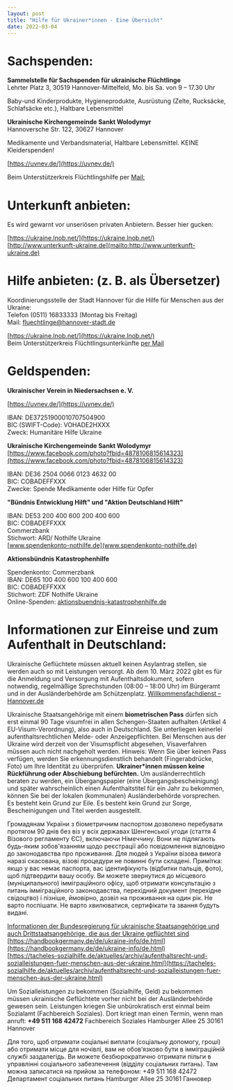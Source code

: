 ```yaml
---
layout: post
title: "Hilfe für Ukrainer*innen - Eine Übersicht"
date: 2022-03-04
---
```


# Sachspenden:

**Sammelstelle für Sachspenden für ukrainische Flüchtlinge**  
Lehrter Platz 3, 30519 Hannover-Mittelfeld, 
Mo. bis Sa. von 9 – 17.30 Uhr 

Baby-und Kinderprodukte, Hygieneprodukte, Ausrüstung (Zelte, Rucksäcke, Schlafsäcke etc.), Haltbare Lebensmittel

**Ukrainische Kirchengemeinde Sankt Wolodymyr**  
Hannoversche Str. 122, 30627 Hannover 

Medikamente und Verbandsmaterial, Haltbare Lebensmittel. KEINE Kleiderspenden!

[https://uvnev.de/](https://uvnev.de/)  

Beim Unterstützerkreis Flüchtlingshilfe per [Mail:](unterstuetzerkreis@uf-hannover.de)

# Unterkunft anbieten:

Es wird gewarnt vor unseriösen privaten Anbietern. Besser hier gucken:

[https://ukraine.lnob.net/](https://ukraine.lnob.net/)  
[http://www.unterkunft-ukraine.de](mailto:http://www.unterkunft-ukraine.de)


# Hilfe anbieten: (z. B. als Übersetzer)

Koordinierungsstelle der Stadt Hannover für die Hilfe für Menschen aus der Ukraine:  
Telefon (0511) 16833333 (Montag bis Freitag)  
Mail: fluechtlinge@hannover-stadt.de  


[https://ukraine.lnob.net/](https://ukraine.lnob.net/)  
Beim Unterstützerkreis Flüchtlingsunterkünfte [per Mail](mailto:unterstuetzerkreis@uf-hannover.de)


# Geldspenden:

**Ukrainischer Verein in Niedersachsen e. V.**
 
[https://uvnev.de/](https://uvnev.de/)

IBAN: DE37251900010707504900  
BIC (SWIFT-Code): VOHADE2HXXX  
Zweck: Humanitäre Hilfe Ukraine 

**Ukrainische Kirchengemeinde Sankt Wolodymyr**  
[https://www.facebook.com/photo?fbid=4878106815614323](https://www.facebook.com/photo?fbid=4878106815614323)

IBAN: DE36 2504 0066 0123 4632 00  
BIC: COBADEFFXXX  
Zwecke: Spende Medikamente oder Hilfe für Opfer 

**"Bündnis Entwicklung Hilft" und "Aktion Deutschland Hilft"**
 
IBAN: DE53 200 400 600 200 400 600  
BIC: COBADEFFXXX  
Commerzbank  
Stichwort: ARD/ Nothilfe Ukraine  
[www.spendenkonto-nothilfe.de](www.spendenkonto-nothilfe.de) 

**Aktionsbündnis Katastrophenhilfe**

Spendenkonto: Commerzbank  
IBAN: DE65 100 400 600 100 400 600  
BIC: COBADEFFXXX  
Stichwort: ZDF Nothilfe Ukraine  
Online-Spenden: [aktionsbuendnis-katastrophenhilfe.de](aktionsbuendnis-katastrophenhilfe.de)

# Informationen zur Einreise und zum Aufenthalt in Deutschland:  
Ukrainische Geflüchtete müssen aktuell keinen Asylantrag stellen, sie werden auch so mit Leistungen versorgt. Ab dem 10. März 2022 gibt es für die Anmeldung und Versorgung mit Aufenthaltsdokument, sofern notwendig, regelmäßige Sprechstunden (08:00 – 18:00 Uhr) im Bürgeramt und in der Ausländerbehörde am Schützenplatz. [Willkommensfachdienst – Hannover.de](https://www.hannover.de/Leben-in-der-Region-Hannover/Verwaltungen-Kommunen/Die-Verwaltung-der-Landeshauptstadt-Hannover/Dezernate-und-Fachbereiche-der-LHH/Finanzen,-Ordnung-und-Feuerwehr/Fachbereich-%C3%96ffentliche-Ordnung/Standesamt-und-Staatsangeh%C3%B6rig%C2%ADkeit/Ausl%C3%A4nderangelegen%C2%ADheiten-und-Staatsangeh%C3%B6rigkeit/Willkommensfachdienst)

Ukrainische Staatsangehörige mit einem **biometrischen Pass** dürfen sich erst einmal 90 Tage visumfrei in allen Schengen-Staaten aufhalten (Artikel 4 EU-Visum-Verordnung), also auch in Deutschland. Sie unterliegen keinerlei aufenthaltsrechtlichen Melde- oder Anzeigepflichten. Bei Menschen aus der Ukraine wird derzeit von der Visumspflicht abgesehen, Visaverfahren müssen auch nicht nachgeholt werden.
Hinweis: Wenn Sie über keinen Pass verfügen, werden Sie erkennungsdienstlich behandelt (Fingerabdrücke, Foto) um Ihre Identität zu überprüfen.
**Ukrainer*innen müssen keine Rückführung oder Abschiebung befürchten.**
Um ausländerrechtlich beraten zu werden, ein Übergangspapier (eine Übergangsbescheinigung) und später wahrscheinlich einen Aufenthaltstitel für ein Jahr zu bekommen, können Sie bei der lokalen (kommunalen) Ausländerbehörde vorsprechen.
Es besteht kein Grund zur Eile. Es besteht kein Grund zur Sorge, Bescheinigungen und Titel werden ausgestellt.

Громадянам України з біометричним паспортом дозволено перебувати протягом 90 днів без віз у всіх державах Шенгенської угоди (стаття 4 Візового регламенту ЄС), включаючи Німеччину. Вони не підлягають будь-яким зобов'язанням щодо реєстрації або повідомлення відповідно до законодавства про проживання. Для людей з України візова вимога наразі скасована, візові процедури не повинні бути складені.
Примітка: якщо у вас немає паспорта, вас ідентифікують (відбитки пальців, фото), щоб підтвердити вашу особу.
Ви можете звернутися до місцевого (муніципального) імміграційного офісу, щоб отримати консультацію з питань імміграційного законодавства, перехідний документ (перехідне свідоцтво) і пізніше, ймовірно, дозвіл на проживання на один рік.
Не варто поспішати. Не варто хвилюватися, сертифікати та звання будуть видані.

[Informationen der Bundesregierung für ukrainische Staatsangehörige und auch Drittstaatsangehörige, die aus der Ukraine geflüchtet sind](https://www.integrationsbeauftragte.de/ib-de/staatsministerin/krieg-in-der-ukraine)  
[https://handbookgermany.de/de/ukraine-info/de.html](https://handbookgermany.de/de/ukraine-info/de.html)  
[https://tacheles-sozialhilfe.de/aktuelles/archiv/aufenthaltsrecht-und-sozialleistungen-fuer-menschen-aus-der-ukraine.html](https://tacheles-sozialhilfe.de/aktuelles/archiv/aufenthaltsrecht-und-sozialleistungen-fuer-menschen-aus-der-ukraine.html)  

Um Sozialleistungen zu bekommen (Sozialhilfe, Geld) zu bekommen müssen ukrainische Geflüchtete vorher nicht bei der Ausländerbehörde gewesen sein.
Leistungen kriegen Sie unbürokratisch erst einmal beim Sozialamt (Fachbereich Soziales). Dort kriegt man einen Termin, wenn man anruft: **+49 511 168 42472**
Fachbereich Soziales
Hamburger Allee 25
30161 Hannover

Для того, щоб отримати соціальні виплати (соціальну допомогу, гроші) або отримати місце для ночівлі, вам не обов’язково бути в імміграційній службі заздалегідь.
Ви можете безбюрократично отримати пільги в управлінні соціального забезпечення (відділу соціальних питань). Там можна записатися на прийом за телефоном:
+49 511 168 42472
Департамент соціальних питань
Hamburger Allee 25
30161 Ганновер

 
 

